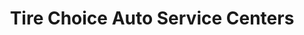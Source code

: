 ---
title: "Tire Choice Auto Service Centers"
url: /newport-news/tire-choice-auto-service-centers/
shop: car repair
---